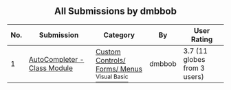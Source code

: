 ﻿<div align="center">

## All Submissions by dmbbob

</div>

No.  | Submission | Category | By   | User Rating
---- | ---------- | -------- | ---- | -----------
1 | [AutoCompleter \- Class Module<br />](https://github.com/Planet-Source-Code/dmbbob-autocompleter-class-module__1-4073) | [Custom Controls/ Forms/  Menus<br /><sup>Visual Basic</sup>](../ByCategory/custom-controls-forms-menus__1-4.md) | dmbbob | 3.7 (11 globes from 3 users)
